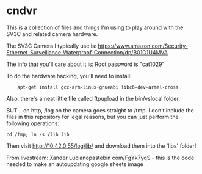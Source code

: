 # cndvr

This is a collection of files and things I'm using to play around with the SV3C and related camera hardware.

The SV3C Camera I typically use is: https://www.amazon.com/Security-Ethernet-Surveillance-Waterproof-Connection/dp/B01G1U4MVA

The info that you'll care about it is:
 Root password is "cat1029"

To do the hardware hacking, you'll need to install:
```
	apt-get install gcc-arm-linux-gnueabi libc6-dev-armel-cross
```

Also, there's a neat little file called ftpupload in the bin/vslocal folder.


BUT... on http, /log on the camera goes straight to /tmp.  I don't include the files in this repository for legal reasons, but you can just perform the following operations:

```
cd /tmp; ln -s /lib lib
```

Then visit http://10.42.0.55/log/lib/ and download them into the 'libs' folder!




From livestream:
Xander Luciano​pastebin com/FgYk7yqS - this is the code needed to﻿ make an autoupdating google sheets image
